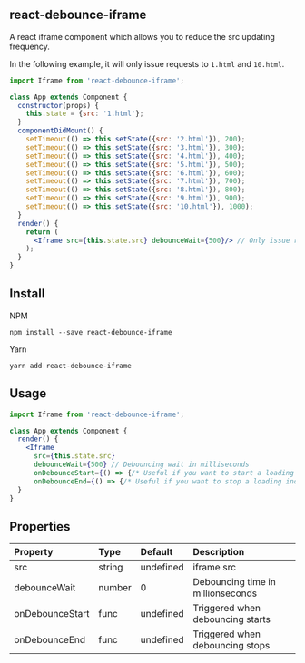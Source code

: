 react-debounce-iframe
---------------------
A react iframe component which allows you to reduce the src updating frequency.

In the following example, it will only issue requests to `1.html` and `10.html`.

```jsx
import Iframe from 'react-debounce-iframe';

class App extends Component {
  constructor(props) {
    this.state = {src: '1.html'};
  }
  componentDidMount() {
    setTimeout(() => this.setState({src: '2.html'}), 200);
    setTimeout(() => this.setState({src: '3.html'}), 300);
    setTimeout(() => this.setState({src: '4.html'}), 400);
    setTimeout(() => this.setState({src: '5.html'}), 500);
    setTimeout(() => this.setState({src: '6.html'}), 600);
    setTimeout(() => this.setState({src: '7.html'}), 700);
    setTimeout(() => this.setState({src: '8.html'}), 800);
    setTimeout(() => this.setState({src: '9.html'}), 900);
    setTimeout(() => this.setState({src: '10.html'}), 1000);
  }
  render() {
    return (
      <Iframe src={this.state.src} debounceWait={500}/> // Only issue requests to 1.html and 10.html.
    );
  }
}
```


## Install

NPM
```
npm install --save react-debounce-iframe
```

Yarn
```
yarn add react-debounce-iframe
```

## Usage

```jsx
import Iframe from 'react-debounce-iframe';

class App extends Component {
  render() {
    <Iframe
      src={this.state.src}
      debounceWait={500} // Debouncing wait in milliseconds
      onDebounceStart={() => {/* Useful if you want to start a loading indicator */}}
      onDebounceEnd={() => {/* Useful if you want to stop a loading indicator */}} />
  }
}
```

## Properties

| Property        | Type    | Default     | Description                       |
|:---             |:---     |:---         |:---                               |
| src             | string  | undefined   | iframe src                        |
| debounceWait    | number  | 0           | Debouncing time in millionseconds |
| onDebounceStart | func    | undefined   | Triggered when debouncing starts  |
| onDebounceEnd   | func    | undefined   | Triggered when debouncing stops   |
